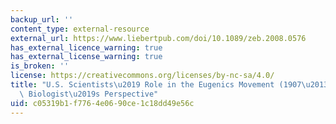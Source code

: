 ```yaml
---
backup_url: ''
content_type: external-resource
external_url: https://www.liebertpub.com/doi/10.1089/zeb.2008.0576
has_external_licence_warning: true
has_external_license_warning: true
is_broken: ''
license: https://creativecommons.org/licenses/by-nc-sa/4.0/
title: "U.S. Scientists\u2019 Role in the Eugenics Movement (1907\u20131939): A Contemporary\
  \ Biologist\u2019s Perspective"
uid: c05319b1-f776-4e06-90ce-1c18dd49e56c
---
```

